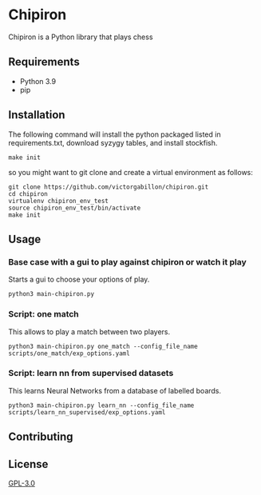 # Chipiron

Chipiron is a Python library that plays chess


## Requirements

* Python 3.9
* pip

## Installation
The following command will install the python packaged listed in requirements.txt, download syzygy tables, and install stockfish.

```console
make init
```
so you might want to git clone and create a virtual environment as follows:
```console
git clone https://github.com/victorgabillon/chipiron.git
cd chipiron
virtualenv chipiron_env_test
source chipiron_env_test/bin/activate
make init
```
## Usage

### Base case with a gui to play against chipiron or watch it play 
Starts a gui to choose your options of play.
```console
python3 main-chipiron.py 
```

### Script: one match
This allows to play a match between two players.
```console
python3 main-chipiron.py one_match --config_file_name scripts/one_match/exp_options.yaml
```

### Script: learn nn from supervised datasets 
This learns Neural Networks from a database of labelled boards.
```console
python3 main-chipiron.py learn_nn --config_file_name scripts/learn_nn_supervised/exp_options.yaml
```

## Contributing


## License
[GPL-3.0](https://choosealicense.com/licenses/gpl-3.0/)